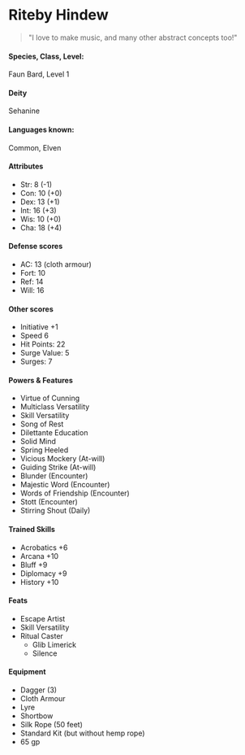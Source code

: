 
# Riteby Hindew

> "I love to make music, and many other abstract concepts too!"

#### Species, Class, Level:
Faun Bard, Level 1

#### Deity
Sehanine

#### Languages known:
Common, Elven

#### Attributes
* Str: 8  (-1)
* Con: 10 (+0)
* Dex: 13 (+1)
* Int: 16 (+3)
* Wis: 10 (+0)
* Cha: 18 (+4)

#### Defense scores
* AC: 13 (cloth armour)
* Fort: 10
* Ref: 14
* Will: 16

#### Other scores
* Initiative +1
* Speed 6
* Hit Points: 22
* Surge Value: 5
* Surges: 7

#### Powers & Features
* Virtue of Cunning
* Multiclass Versatility
* Skill Versatility
* Song of Rest
* Dilettante Education
* Solid Mind
* Spring Heeled
* Vicious Mockery (At-will)
* Guiding Strike (At-will)
* Blunder (Encounter)
* Majestic Word (Encounter)
* Words of Friendship (Encounter)
* Stott (Encounter)
* Stirring Shout (Daily)

#### Trained Skills
* Acrobatics +6
* Arcana +10
* Bluff +9
* Diplomacy +9
* History +10

#### Feats
* Escape Artist
* Skill Versatility
* Ritual Caster
  * Glib Limerick
  * Silence

#### Equipment
* Dagger (3)
* Cloth Armour
* Lyre
* Shortbow
* Silk Rope (50 feet)
* Standard Kit (but without hemp rope)
* 65 gp
